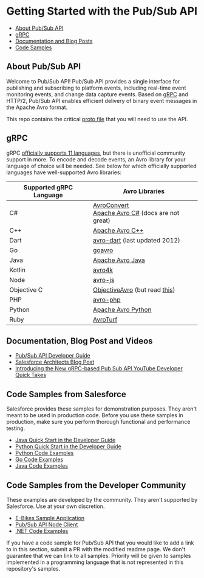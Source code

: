 # Getting Started with the Pub/Sub API

- [About Pub/Sub API](#about-pubsub-api)
- [gRPC](#grpc)
- [Documentation and Blog Posts](#documentation-and-blog-post)
- [Code Samples](#code-samples-from-salesforce)

## About Pub/Sub API
Welcome to Pub/Sub API! Pub/Sub API provides a single interface for publishing and subscribing to platform events, including real-time event monitoring events, and change data capture events. Based on [gRPC](https://grpc.io/docs/what-is-grpc/introduction/) and HTTP/2, Pub/Sub API enables efficient delivery of binary event messages in the Apache Avro format.

This repo contains the critical [proto
file](https://github.com/developerforce/pub-sub-api/blob/main/pubsub_api.proto) that you will need to use the API. 

## gRPC
gRPC [officially supports 11 languages](https://grpc.io/docs/languages/), but
there is unofficial community support in more. To encode and decode events, an
Avro library for your language of choice will be needed. See below for which
officially supported languages have well-supported Avro libraries:

|Supported gRPC Language|Avro Libraries|
|-----------------------|--------------|
|C# | [AvroConvert](https://github.com/AdrianStrugala/AvroConvert)<br />[Apache Avro C#](https://avro.apache.org/docs/current/api/csharp/html/index.html) (docs are not great)|
|C++|[Apache Avro C++](https://avro.apache.org/docs/current/api/cpp/html/index.html)|
|Dart|[avro-dart](https://github.com/sqs/avro-dart) (last updated 2012)|
|Go|[goavro](https://github.com/linkedin/goavro)|
|Java|[Apache Avro Java](https://avro.apache.org/docs/current/getting-started-java/)|
|Kotlin|[avro4k](https://github.com/avro-kotlin/avro4k)|
|Node|[avro-js](https://www.npmjs.com/package/avro-js)|
|Objective C|[ObjectiveAvro](https://github.com/jlawton/ObjectiveAvro) (but read [this](https://stackoverflow.com/questions/57216446/data-serialisation-in-objective-c-avro-alternative))|
|PHP|[avro-php](https://github.com/wikimedia/avro-php)|
|Python|[Apache Avro Python](https://avro.apache.org/docs/current/getting-started-python/)|
|Ruby|[AvroTurf](https://github.com/dasch/avro_turf)|

## Documentation, Blog Post and Videos
- [Pub/Sub API Developer Guide](https://developer.salesforce.com/docs/platform/pub-sub-api/overview)
- [Salesforce Architects Blog Post](https://medium.com/salesforce-architects/announcing-pub-sub-api-generally-available-3980c9eaf0b7)
- [Introducing the New gRPC-based Pub Sub API YouTube Developer Quick Takes](https://youtu.be/g9P87_loVVA)

## Code Samples from Salesforce
Salesforce provides these samples for demonstration purposes. They aren't meant to be used in production code. Before you use these samples in production, make sure you perform thorough functional and performance testing.
- [Java Quick Start in the Developer Guide](https://developer.salesforce.com/docs/platform/pub-sub-api/guide/qs-java-quick-start.html)
- [Python Quick Start in the Developer Guide](https://developer.salesforce.com/docs/platform/pub-sub-api/guide/qs-python-quick-start.html)
- [Python Code Examples](python/)
- [Go Code Examples](go/)
- [Java Code Examples](java/)

## Code Samples from the Developer Community
These examples are developed by the community. They aren't supported by Salesforce. Use at your own discretion.
- [E-Bikes Sample Application](https://github.com/trailheadapps/ebikes-lwc)
- [Pub/Sub API Node Client](https://github.com/pozil/pub-sub-api-node-client)
- [.NET Code Examples](https://github.com/Meyce/pub-sub-api/tree/main/.Net)

If you have a code sample for Pub/Sub API that you would like to add a link to in this section, submit a PR with the modified readme page. We don't guarantee that we can link to all samples. Priority will be given to samples implemented in a programming language that is not represented in this repository's samples.